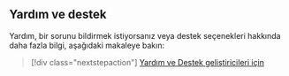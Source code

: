 ## <a name="help-and-support"></a>Yardım ve destek

Yardım, bir sorunu bildirmek istiyorsanız veya destek seçenekleri hakkında daha fazla bilgi, aşağıdaki makaleye bakın:

> [!div class="nextstepaction"]
> [Yardım ve Destek geliştiricileri için](../articles/active-directory/develop/active-directory-develop-help-support.md)
